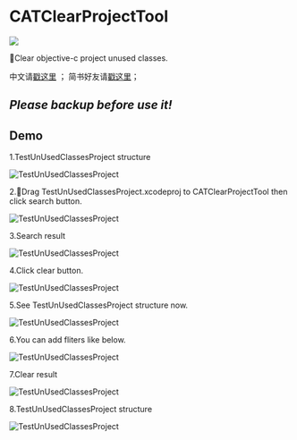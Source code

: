 # CATClearProjectTool

![](https://raw.githubusercontent.com/CatchZeng/CATClearProjectTool/master/CATClearProjectTool/Assets.xcassets/logo.imageset/Artboard%402x.png)

Clear objective-c project unused classes.

中文请[戳这里](http://catchzeng.com/2016/01/23/iOS%E6%B8%85%E7%90%86%E5%B7%A5%E7%A8%8B%E4%B8%AD%E6%9C%AA%E4%BD%BF%E7%94%A8%E7%9A%84%E7%B1%BB%E6%96%87%E4%BB%B6%E5%B7%A5%E5%85%B7/) ； 简书好友请[戳这里](http://www.jianshu.com/p/1b188a91b23f)；

## **_Please backup before use it!_**

## Demo

1.TestUnUsedClassesProject structure

![TestUnUsedClassesProject](https://github.com/CatchZeng/CATClearProjectTool/blob/master/images/0.png)

2.Drag TestUnUsedClassesProject.xcodeproj to CATClearProjectTool then click search button.

![TestUnUsedClassesProject](https://github.com/CatchZeng/CATClearProjectTool/blob/master/images/1.png)

3.Search result

![TestUnUsedClassesProject](https://github.com/CatchZeng/CATClearProjectTool/blob/master/images/2.png)

4.Click clear button.

![TestUnUsedClassesProject](https://github.com/CatchZeng/CATClearProjectTool/blob/master/images/3.png)

5.See TestUnUsedClassesProject structure now.

![TestUnUsedClassesProject](https://github.com/CatchZeng/CATClearProjectTool/blob/master/images/4.png)

6.You can add fliters like below.

![TestUnUsedClassesProject](https://github.com/CatchZeng/CATClearProjectTool/blob/master/images/5.png)

7.Clear result

![TestUnUsedClassesProject](https://github.com/CatchZeng/CATClearProjectTool/blob/master/images/6.png)

8.TestUnUsedClassesProject structure

![TestUnUsedClassesProject](https://github.com/CatchZeng/CATClearProjectTool/blob/master/images/7.png)
